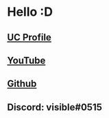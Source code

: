 # Hello :D

## [UC Profile](https://www.unknowncheats.me/forum/members/3427002.html)

## [YouTube](https://www.youtube.com/channel/UCBQz8fXNFLnO12ifCHq2-zQ)

## [Github](https://github.com/manovisible)

## Discord: visible#0515
